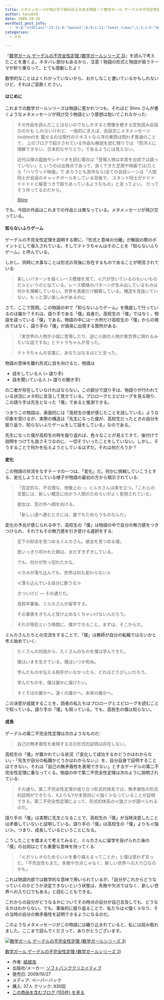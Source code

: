 ```yaml
---
title: メタメッセージが飛び交う読み応えのある物語！(『数学ガール ゲーデルの不完全性定理 (数学ガールシリーズ 3)』を読んで考えたこと)
author: kazu634
date: 2009-10-26
wordtwit_post_info:
  - 'O:8:"stdClass":13:{s:6:"manual";b:0;s:11:"tweet_times";i:1;s:5:"delay";i:0;s:7:"enabled";i:1;s:10:"separation";s:2:"60";s:7:"version";s:3:"3.7";s:14:"tweet_template";b:0;s:6:"status";i:2;s:6:"result";a:0:{}s:13:"tweet_counter";i:2;s:13:"tweet_log_ids";a:1:{i:0;i:4871;}s:9:"hash_tags";a:0:{}s:8:"accounts";a:1:{i:0;s:7:"kazu634";}}'
categories:
  - メモ

---
```

<div class="section">
<p>
    『<a href="http://d.hatena.ne.jp/asin/4797352965" onclick="__gaTracker('send', 'event', 'outbound-article', 'http://d.hatena.ne.jp/asin/4797352965', '数学ガール ゲーデルの不完全性定理 (数学ガールシリーズ 3)');">数学ガール ゲーデルの不完全性定理 (数学ガールシリーズ 3)</a>』を読んで考えたことを書くよ。ネタバレ部分もあるから、注意！物語の形式と物語が扱うテーマが折り重なって、とても感動したよ！
</p>
  
<p>
    数学的なことはよくわかっていないから、おかしなこと書いているかもしれないけど、それはご容赦ください。
</p>
  
<p>
<a name="seemore"></a>
</p>
  
<h4>
    はじめに
</h4>
  
<p>
    これまでの数学ガールシリーズは物語に惹かれつつも、それほど Shiro さんが書くようなメタメッセージが飛び交う物語という感想は抱いてこれなかった:
</p>
  
<blockquote title="Nonexistent page: Shiro:title" cite="http://practical-scheme.net/wiliki/wiliki.cgi?Shiro">
<p>
      その作品を読んだことはないのでもしかすると想像を絶する空気読み会話なのかも しれないけれど、一般的に言えば、会話文にメタメッセージ(subtext)を 載せるのは現代のテキストなら洋の東西は問わず普通のことで、 上のブログで紹介されている作品も解説を読む限りでは 「西洋人に理解できない、日本的なやりとり」であるようには見えない。
</p>
    
<p>
</p>
    
<p>
      近代以降の戯曲やシナリオを読む場合は「登場人物は本音を台詞では語っていない」と いうのは出発点であって、良くできた芝居や映画では(たとえ「ハリウッド映画」で あろうとも良作なら)全ての会話シーンは「人間同士が会話のキャッチボールをしている背後で、 スタンド同士がドドドドドドドと擬音つきで殴りあっているようなもの」と言ってよい。 だってそう作ってるのだから。
</p>
    
<p>
<cite><a href="http://practical-scheme.net/wiliki/wiliki.cgi?Shiro" onclick="__gaTracker('send', 'event', 'outbound-article', 'http://practical-scheme.net/wiliki/wiliki.cgi?Shiro', 'Shiro');" target="_blank">Shiro</a></cite>
</p>
</blockquote>
  
<p>
    でも、今回の作品はこれまでの作品とは異なっている。メタメッセージが飛び交っている。
</p>
  
<h4>
    知らないふりゲーム
</h4>
  
<p>
    ゲーデルの不完全性定理を説明する際に、「形式と意味の分離」が解説の際のポイントとして導入されている。そしてテトラちゃんはそのことを「知らないふりゲーム」と呼んでいる。
</p>
  
<p>
    しかし、同時に大事なことは形式の背後に存在するものであることが明言されている:
</p>
  
<blockquote>
<p>
      美しいパターンを描くレース模様を見て、≪穴が空いているのもいいものだ≫というのと似ている。レース模様のパターンが生み出しているものは何かを理解していない。世界を表面だけ観察している。構造を見抜いていない。もっと深い楽しみがあるのに
</p>
</blockquote>
  
<p>
    さて、ここで質問。この物語の中で「知らないふりゲーム」を徹底して行っているのは誰か？それは、語り手である「僕」自身だ。高校生の「僕」ではなく、物語を語っている「僕」である。物語の中には一カ所だけ高校生の「僕」からの視点ではなく、語り手の「僕」が唐突に出現する箇所がある:
</p>
  
<blockquote>
<p>
      「実世界の人物が小説に登場したり、逆に小説の人物が実世界に現れるみたいな話ですね」とテトラちゃんが言った。
</p>
    
<p>
      テトラちゃんの言葉に、あなたはなるほどと言った。
</p>
</blockquote>
  
<p>
    物語の意味を離れ形式に目を向けると、物語は
</p>
  
<ul>
<li>
      話をしている人 (= 語り手)
</li>
<li>
      話を聞いている人 (= 語りの聴き手)
</li>
</ul>
  
<p>
    の二者が存在していなければならない。この部分で語り手は、物語りが行われている状況にメタ的に言及して見せている。プロローグとエピローグを見る限り、この語り手は先生となった「僕」であると推測できる。
</p>
  
<p>
    つまりこの物語は、表面的には「高校生の僕が感じたことを話している」ような印象を受けるが、実際の構造は「先生になった僕が、高校生だったときの自分を振り返り、知らないふりゲームをして話をしている」なのである。
</p>
  
<p>
    先生になった僕が高校生の時を振り返れば、色々なことが見えてきて、後付けで説明をつけても良さそうなのに、一切そういったことをしていない。しかし、そうすることで何かを伝えようとしているはずだ。それは何だろうか？
</p>
  
<h4>
    変化
</h4>
  
<p>
    この物語の伏流をなすテーマの一つは、「変化」だ。何かに挑戦していこうとする、変化しようとしている様子が物語の最初の方から暗示されている:
</p>
  
<blockquote>
<p>
      「否定的な、不合理な、想像上の &#8211;」ミルカさんは席を立つ。「これらの言葉には、新しい概念に向かう人間のためらいがよく表現されている」
</p>
    
<p>
      彼女は、窓の外へ顔を向ける。
</p>
    
<p>
      「新しい道へ進むときには、誰でもためらうものなんだ」
</p>
</blockquote>
  
<p>
    変化の予兆が感じられる中で、高校生の「僕」は物語の中で自分の無力感をつきつけられ、それでもその無力感を引き受ける選択をする:
</p>
  
<blockquote>
<p>
      足下の砂浜を見つめるミルカさん。彼女を見つめる僕。
</p>
    
<p>
      思いっきり叩かれた頬は、まだずきずきしている。
</p>
    
<p>
      でも、何かが吹っ切れたかな。
</p>
    
<p>
      ≪きみが落ち込んでも、世界は何も変わらない≫
</p>
    
<p>
      ≪落ち込んでいる自分に酔うな≫
</p>
    
<p>
      きついけど &#8212; その通りだ。
</p>
    
<p>
      高校卒業後、ミルカさんが留学する。
</p>
    
<p>
      その事実をきちんと受け止めなくちゃいけないんだろう。
</p>
    
<p>
      それが現在という時間に、僕ができること。まずは、そこからだ。
</p>
</blockquote>
  
<p>
    ミルカさんたちとの交流をすることで、「僕」は教師が自分の転職ではないかと考え始めていく:
</p>
  
<blockquote>
<p>
      たくさんの対話から、たくさんのものを僕は学んできた。
</p>
    
<p>
      僕はいまを生きている。僕はいつか死ぬ。
</p>
    
<p>
      学んだものを伝える相手がいなかったら、どれほどさびしいだろう。
</p>
    
<p>
      学んだものを、僕は誰かに届けたい。
</p>
    
<p>
      すぐそばの誰かへ。遠くの誰かへ。未来の誰かへ。
</p>
</blockquote>
  
<p>
    この決意が成就することを、読者の私たちはプロローグとエピローグを読むことで知っている。語り手の「僕」も知っている。でも、高校生の僕は知らない。
</p>
  
<h4>
    成長
</h4>
  
<p>
    ゲーデルの第二不完全性定理は次のようなものだ:
</p>
  
<blockquote>
<p>
      自己の無矛盾性を表現する文の形式的証明は存在しない。
</p>
</blockquote>
  
<p>
    高校生の「僕」が置かれている状況（「変化して成功するかどうかはわからない」・「先生が自分の転職かどうかはわからない」）を、自分自身で証明することはできない。それは「自己の無矛盾性を表現できない」とするゲーデルの第二不完全性定理に重なってくる。物語の中で第二不完全性定理は次のように説明されている:
</p>
  
<blockquote>
<p>
      その通り。第二不完全性定理が成り立つ形式的体系では、無矛盾性の形式的証明ができたら、XよりもYが本質的に≪強く≫なっていることが証明できる。第二不完全性定理によって、形式的体系の≪強さ≫が調べられるのだ。
</p>
</blockquote>
  
<p>
    語り手の「僕」は実際に先生となることで、高校生の「僕」が当時決意したことは矛盾していないと証明している。語り手の「僕」は高校生の「僕」よりも≪強い≫。つまり、成長しているということになる。
</p>
  
<p>
    こうしたことを踏まえて考えてみると、ミルカさんに留学を告げられた後の「僕」の台詞はとても重要な意味を持ってくる:
</p>
  
<blockquote>
<p>
      「≪ガリレオのためらい≫を乗り越えるってことか」と僕は思わず言った。「不完全性もまた、失敗や欠点じゃなく、新しい世界への入り口なのかも」
</p>
</blockquote>
  
<p>
    これは物語内部では数学的な意味で用いられているが、「自分がこれからどうなっていくのかどうか決定できないという状態は、失敗や欠点ではなく、新しい世界への入り口でもある」と読むこともできる。
</p>
  
<p>
    これからの自分がどうなるかについてその時点の自分が自己言及しても、どうなるかはわからない。でも、事後的に振り返ることで、私たちは≪強く≫なり、その当時の自分の無矛盾性を証明できるようになるのだ。
</p>
  
<p>
</p>
  
<p>
    このようなメタメッセージがこの物語には織り込まれていると、私には読み取れました。ここまで読んでくださって、ありがとうございます。
</p>
  
<div class="hatena-asin-detail">
<a href="http://www.amazon.co.jp/dp/4797352965/?tag=hatena_st1-22&ascsubtag=d-7ibv" onclick="__gaTracker('send', 'event', 'outbound-article', 'http://www.amazon.co.jp/dp/4797352965/?tag=hatena_st1-22&ascsubtag=d-7ibv', '');"><img src="https://images-na.ssl-images-amazon.com/images/I/41wtOpDHFSL._SL160_.jpg" class="hatena-asin-detail-image" alt="数学ガール ゲーデルの不完全性定理 (数学ガールシリーズ 3)" title="数学ガール ゲーデルの不完全性定理 (数学ガールシリーズ 3)" /></a></p> 
    
<div class="hatena-asin-detail-info">
<p class="hatena-asin-detail-title">
<a href="http://www.amazon.co.jp/dp/4797352965/?tag=hatena_st1-22&ascsubtag=d-7ibv" onclick="__gaTracker('send', 'event', 'outbound-article', 'http://www.amazon.co.jp/dp/4797352965/?tag=hatena_st1-22&ascsubtag=d-7ibv', '数学ガール ゲーデルの不完全性定理 (数学ガールシリーズ 3)');">数学ガール ゲーデルの不完全性定理 (数学ガールシリーズ 3)</a>
</p>
      
<ul>
<li>
<span class="hatena-asin-detail-label">作者:</span> <a href="http://d.hatena.ne.jp/keyword/%B7%EB%BE%EB%B9%C0" onclick="__gaTracker('send', 'event', 'outbound-article', 'http://d.hatena.ne.jp/keyword/%B7%EB%BE%EB%B9%C0', '結城浩');" class="keyword">結城浩</a>
</li>
<li>
<span class="hatena-asin-detail-label">出版社/メーカー:</span> <a href="http://d.hatena.ne.jp/keyword/%A5%BD%A5%D5%A5%C8%A5%D0%A5%F3%A5%AF%A5%AF%A5%EA%A5%A8%A5%A4%A5%C6%A5%A3%A5%D6" onclick="__gaTracker('send', 'event', 'outbound-article', 'http://d.hatena.ne.jp/keyword/%A5%BD%A5%D5%A5%C8%A5%D0%A5%F3%A5%AF%A5%AF%A5%EA%A5%A8%A5%A4%A5%C6%A5%A3%A5%D6', 'ソフトバンククリエイティブ');" class="keyword">ソフトバンククリエイティブ</a>
</li>
<li>
<span class="hatena-asin-detail-label">発売日:</span> 2009/10/27
</li>
<li>
<span class="hatena-asin-detail-label">メディア:</span> ペーパーバック
</li>
<li>
<span class="hatena-asin-detail-label">購入</span>: 37人 <span class="hatena-asin-detail-label">クリック</span>: 930回
</li>
<li>
<a href="http://d.hatena.ne.jp/asin/4797352965" onclick="__gaTracker('send', 'event', 'outbound-article', 'http://d.hatena.ne.jp/asin/4797352965', 'この商品を含むブログ (155件) を見る');" target="_blank">この商品を含むブログ (155件) を見る</a>
</li>
</ul>
</div>
    
<div class="hatena-asin-detail-foot">
</div>
</div>
</div>
